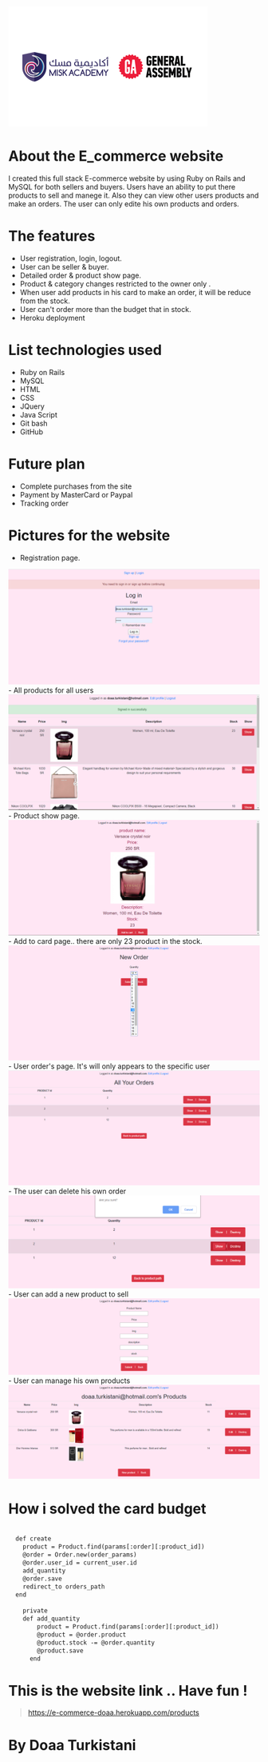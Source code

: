 
<img src="Pic/ga.png" alt="GA">


# About the E_commerce website

I created this full stack E-commerce website by using Ruby on Rails and MySQL for both sellers and buyers. 
Users have an ability to put there products to sell and manege it. Also they can view other users products and make an orders.
The user can only edite his own products and orders. 



# The features 
- User registration, login, logout.
- User can be seller & buyer.
- Detailed order & product show page.
- Product & category changes restricted to the owner only .
- When user add products in his card to make an order, it will be reduce from the stock.
- User can't order more than the budget that in stock.
- Heroku deployment


# List technologies used 
- Ruby on Rails 
- MySQL
- HTML
- CSS
- JQuery
- Java Script
- Git bash
- GitHub


# Future plan 
- Complete purchases from the site
- Payment by MasterCard or Paypal
- Tracking order


# Pictures for the website

- Registration page.
<img src="Pic/1.PNG" alt="Capture 1">
- All products for all users
<img src="Pic/2.PNG" alt="Capture 2">
- Product show page.
<img src="Pic/3.PNG" alt="Capture 3">
- Add to card page.. there are only 23 product in the stock.
<img src="Pic/4.PNG" alt="Capture 4">
- User order's page. It's will only appears to the specific user
<img src="Pic/5.PNG" alt="Capture 5">
- The user can delete his own order
<img src="Pic/6.PNG" alt="Capture 6">
- User can add a new product to sell
<img src="Pic/7.PNG" alt="Capture 7">
- User can manage his own products
<img src="Pic/8.PNG" alt="Capture 8">



# How i solved the card budget

```
 
  def create 
    product = Product.find(params[:order][:product_id])
    @order = Order.new(order_params) 
    @order.user_id = current_user.id
    add_quantity
    @order.save
    redirect_to orders_path
  end
  
    private
    def add_quantity
        product = Product.find(params[:order][:product_id])
        @product = @order.product  
        @product.stock -= @order.quantity
        @product.save
      end

```  



# This is the website link .. Have fun !
> https://e-commerce-doaa.herokuapp.com/products





 # By Doaa Turkistani 

